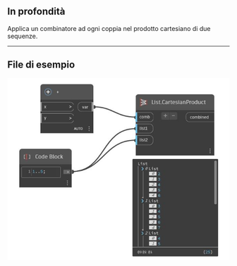 ## In profondità
Applica un combinatore ad ogni coppia nel prodotto cartesiano di due sequenze.
___
## File di esempio

![CartesianProduct](./CoreNodeModels.HigherOrder.CartesianProduct_img.jpg)


